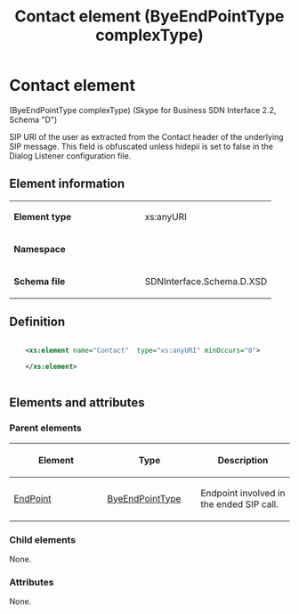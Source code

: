 ﻿---
title: Contact element (ByeEndPointType complexType) 
TOCTitle: Contact element (ByeEndPointType complexType)
ms:assetid: 9a724a72-cf75-d6a3-0ebf-65ef1eaead83
ms:mtpsurl: https://msdn.microsoft.com/en-us/library/Mt149451(v=office.16)
ms:contentKeyID: 65855398
ms.date: 08/24/2015
mtps_version: v=office.16
dev_langs:
- xml
---

# Contact element 

(ByeEndPointType complexType) (Skype for Business SDN Interface 2.2, Schema "D")

SIP URI of the user as extracted from the Contact header of the underlying SIP message. This field is obfuscated unless hidepii is set to false in the Dialog Listener configuration file.

## Element information

<table>
<colgroup>
<col style="width: 50%" />
<col style="width: 50%" />
</colgroup>
<tbody>
<tr class="odd">
<td><p><strong>Element type</strong></p></td>
<td><p>xs:anyURI</p></td>
</tr>
<tr class="even">
<td><p><strong>Namespace</strong></p></td>
<td><p></p></td>
</tr>
<tr class="odd">
<td><p><strong>Schema file</strong></p></td>
<td><p>SDNInterface.Schema.D.XSD</p></td>
</tr>
</tbody>
</table>


## Definition

```xml

    <xs:element name="Contact"  type="xs:anyURI" minOccurs="0">
    
    </xs:element>
  
```

## Elements and attributes

### Parent elements

<table>
<colgroup>
<col style="width: 33%" />
<col style="width: 33%" />
<col style="width: 33%" />
</colgroup>
<thead>
<tr class="header">
<th><p>Element</p></th>
<th><p>Type</p></th>
<th><p>Description</p></th>
</tr>
</thead>
<tbody>
<tr class="odd">
<td><p><a href="endpoint-element-byetype-complextype-skype-for-business-sdn-interface-2-2-schema-d.md">EndPoint</a></p></td>
<td><p><a href="byeendpointtype-complextype-skype-for-business-sdn-interface-2-2-schema-d.md">ByeEndPointType</a></p></td>
<td><p>Endpoint involved in the ended SIP call.</p></td>
</tr>
</tbody>
</table>


### Child elements

None.

### Attributes

None.

